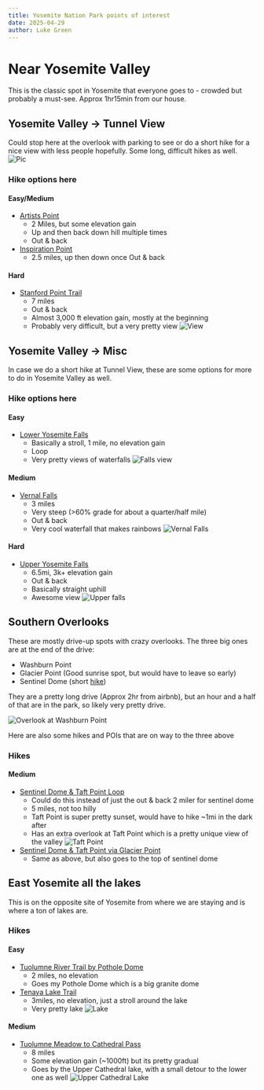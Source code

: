 ```yaml
---
title: Yosemite Nation Park points of interest
date: 2025-04-29
author: Luke Green
---
```


# Near Yosemite Valley

This is the classic spot in Yosemite that everyone goes to - crowded but
probably a must-see. Approx 1hr15min from our house.

## Yosemite Valley -> Tunnel View

Could stop here at the overlook with parking to see or do a short hike for a
nice view with less people hopefully. Some long, difficult hikes as well.
![Pic](https://upload.wikimedia.org/wikipedia/commons/thumb/1/13/Tunnel_View%2C_Yosemite_Valley%2C_Yosemite_NP_-_Diliff.jpg/1920px-Tunnel_View%2C_Yosemite_Valley%2C_Yosemite_NP_-_Diliff.jpg)

### Hike options here

#### Easy/Medium

-   [Artists Point](https://www.alltrails.com/trail/us/california/artist-point-trail)
    -   2 Miles, but some elevation gain
    -   Up and then back down hill multiple times
    -   Out & back
-   [Inspiration Point](https://www.alltrails.com/trail/us/california/inspiration-point-trail)
    -   2.5 miles, up then down once Out & back

#### Hard

-   [Stanford Point Trail](https://www.alltrails.com/trail/us/california/stanford-point-trail)
    -   7 miles
    -   Out & back
    -   Almost 3,000 ft elevation gain, mostly at the beginning
    -   Probably very difficult, but a very pretty view
        ![View](https://images.alltrails.com/eyJidWNrZXQiOiJhc3NldHMuYWxsdHJhaWxzLmNvbSIsImtleSI6InVwbG9hZHMvcGhvdG8vaW1hZ2UvOTc0MTY1MjMvNGYyYTE3MzI1MGU5NWU4YmRkMjM1MDlhMTlkNzE4NWMuanBnIiwiZWRpdHMiOnsidG9Gb3JtYXQiOiJ3ZWJwIiwicmVzaXplIjp7IndpZHRoIjoyMDQ4LCJoZWlnaHQiOjIwNDgsImZpdCI6Imluc2lkZSJ9LCJyb3RhdGUiOm51bGwsImpwZWciOnsidHJlbGxpc1F1YW50aXNhdGlvbiI6dHJ1ZSwib3ZlcnNob290RGVyaW5naW5nIjp0cnVlLCJvcHRpbWlzZVNjYW5zIjp0cnVlLCJxdWFudGlzYXRpb25UYWJsZSI6M319fQ==)

## Yosemite Valley -> Misc

In case we do a short hike at Tunnel View, these are some options for more to do
in Yosemite Valley as well.

### Hike options here

#### Easy

-   [Lower Yosemite Falls](https://www.alltrails.com/trail/us/california/lower-yosemite-falls-trail)
    -   Basically a stroll, 1 mile, no elevation gain
    -   Loop
    -   Very pretty views of waterfalls
        ![Falls view](https://images.alltrails.com/eyJidWNrZXQiOiJhc3NldHMuYWxsdHJhaWxzLmNvbSIsImtleSI6InVwbG9hZHMvcGhvdG8vaW1hZ2UvOTc4Nzc0MTQvZGI2MDFhOTMzNDMzZTRhZjYyNzI2NTFlYjg4Njg4NjAuanBnIiwiZWRpdHMiOnsidG9Gb3JtYXQiOiJ3ZWJwIiwicmVzaXplIjp7IndpZHRoIjoyMDQ4LCJoZWlnaHQiOjIwNDgsImZpdCI6Imluc2lkZSJ9LCJyb3RhdGUiOm51bGwsImpwZWciOnsidHJlbGxpc1F1YW50aXNhdGlvbiI6dHJ1ZSwib3ZlcnNob290RGVyaW5naW5nIjp0cnVlLCJvcHRpbWlzZVNjYW5zIjp0cnVlLCJxdWFudGlzYXRpb25UYWJsZSI6M319fQ==)

#### Medium

-   [Vernal Falls](https://www.alltrails.com/trail/us/california/vernal-falls)
    -   3 miles
    -   Very steep (>60% grade for about a quarter/half mile)
    -   Out & back
    -   Very cool waterfall that makes rainbows
        ![Vernal Falls](https://images.alltrails.com/eyJidWNrZXQiOiJhc3NldHMuYWxsdHJhaWxzLmNvbSIsImtleSI6InVwbG9hZHMvcGhvdG8vaW1hZ2UvODA0NTcyMjYvNjlkMjYyNjAxNmE4OGJjYTdiYTQyMjQ2YzEwNDdmZDEuanBnIiwiZWRpdHMiOnsidG9Gb3JtYXQiOiJ3ZWJwIiwicmVzaXplIjp7IndpZHRoIjoyMDQ4LCJoZWlnaHQiOjIwNDgsImZpdCI6Imluc2lkZSJ9LCJyb3RhdGUiOm51bGwsImpwZWciOnsidHJlbGxpc1F1YW50aXNhdGlvbiI6dHJ1ZSwib3ZlcnNob290RGVyaW5naW5nIjp0cnVlLCJvcHRpbWlzZVNjYW5zIjp0cnVlLCJxdWFudGlzYXRpb25UYWJsZSI6M319fQ==)

#### Hard

-   [Upper Yosemite Falls](https://www.alltrails.com/trail/us/california/upper-yosemite-falls-trail)
    -   6.5mi, 3k+ elevation gain
    -   Out & back
    -   Basically straight uphill
    -   Awesome view
        ![Upper falls](https://images.alltrails.com/eyJidWNrZXQiOiJhc3NldHMuYWxsdHJhaWxzLmNvbSIsImtleSI6InVwbG9hZHMvcGhvdG8vaW1hZ2UvOTc4MzI0NjUvMWJmMGJhMDRkZTFhMTM1NGJiOTZmMDVlYjk2NWY4YTUuanBnIiwiZWRpdHMiOnsidG9Gb3JtYXQiOiJ3ZWJwIiwicmVzaXplIjp7IndpZHRoIjoyMDQ4LCJoZWlnaHQiOjIwNDgsImZpdCI6Imluc2lkZSJ9LCJyb3RhdGUiOm51bGwsImpwZWciOnsidHJlbGxpc1F1YW50aXNhdGlvbiI6dHJ1ZSwib3ZlcnNob290RGVyaW5naW5nIjp0cnVlLCJvcHRpbWlzZVNjYW5zIjp0cnVlLCJxdWFudGlzYXRpb25UYWJsZSI6M319fQ==)

## Southern Overlooks

These are mostly drive-up spots with crazy overlooks. The three big ones are at
the end of the drive:

-   Washburn Point
-   Glacier Point (Good sunrise spot, but would have to leave so early)
-   Sentinel Dome (short
    [hike](https://www.alltrails.com/trail/us/california/sentinel-dome-trail))

They are a pretty long drive (Approx 2hr from airbnb), but an hour and a half of
that are in the park, so likely very pretty drive.

![Overlook at Washburn Point](https://images.alltrails.com/eyJidWNrZXQiOiJhc3NldHMuYWxsdHJhaWxzLmNvbSIsImtleSI6InVwbG9hZHMvcGhvdG8vaW1hZ2UvNjI3ODA1MzIvNmY3ZWNmMjkxYWNkYmViNTA5YWZhZDdhYTBkNjlhODkuanBnIiwiZWRpdHMiOnsidG9Gb3JtYXQiOiJ3ZWJwIiwicmVzaXplIjp7IndpZHRoIjoyMDQ4LCJoZWlnaHQiOjIwNDgsImZpdCI6Imluc2lkZSJ9LCJyb3RhdGUiOm51bGwsImpwZWciOnsidHJlbGxpc1F1YW50aXNhdGlvbiI6dHJ1ZSwib3ZlcnNob290RGVyaW5naW5nIjp0cnVlLCJvcHRpbWlzZVNjYW5zIjp0cnVlLCJxdWFudGlzYXRpb25UYWJsZSI6M319fQ==)

Here are also some hikes and POIs that are on way to the three above

### Hikes

#### Medium

-   [Sentinel Dome & Taft Point Loop](https://www.alltrails.com/trail/us/california/sentinel-dome-and-taft-point-loop)
    -   Could do this instead of just the out & back 2 miler for sentinel dome
    -   5 miles, not too hilly
    -   Taft Point is super pretty sunset, would have to hike ~1mi in the dark
        after
    -   Has an extra overlook at Taft Point which is a pretty unique view of the
        valley
        ![Taft Point](https://external-content.duckduckgo.com/iu/?u=https%3A%2F%2Fwww.citrusmilo.com%2Fyosemite2017%2Fjoebraun_taftpointsentineldome09.jpg&f=1&nofb=1&ipt=ff9b9cde392cbf26ae87eb86134601257ec4ccfd959fcb4542352106660fd8f4)
-   [Sentinel Dome & Taft Point via Glacier Point](https://www.alltrails.com/trail/us/california/sentinel-dome-and-taft-point-via-glacier-point)
    -   Same as above, but also goes to the top of sentinel dome

## East Yosemite all the lakes

This is on the opposite site of Yosemite from where we are staying and is where
a ton of lakes are.

### Hikes

#### Easy

-   [Tuolumne River Trail by Pothole Dome](https://www.alltrails.com/trail/us/california/tuolumne-river)
    -   2 miles, no elevation
    -   Goes my Pothole Dome which is a big granite dome
-   [Tenaya Lake Trail](https://www.alltrails.com/trail/us/california/tenaya-lake-trail--4)
    -   3miles, no elevation, just a stroll around the lake
    -   Very pretty lake
        ![Lake](https://images.alltrails.com/eyJidWNrZXQiOiJhc3NldHMuYWxsdHJhaWxzLmNvbSIsImtleSI6InVwbG9hZHMvcGhvdG8vaW1hZ2UvNTI5ODg0MjQvNmZjODg3YTE2MDc4YjlhNzhmMmYzZjZiNTA2NTEzNTMuanBnIiwiZWRpdHMiOnsidG9Gb3JtYXQiOiJ3ZWJwIiwicmVzaXplIjp7IndpZHRoIjoyMDQ4LCJoZWlnaHQiOjIwNDgsImZpdCI6Imluc2lkZSJ9LCJyb3RhdGUiOm51bGwsImpwZWciOnsidHJlbGxpc1F1YW50aXNhdGlvbiI6dHJ1ZSwib3ZlcnNob290RGVyaW5naW5nIjp0cnVlLCJvcHRpbWlzZVNjYW5zIjp0cnVlLCJxdWFudGlzYXRpb25UYWJsZSI6M319fQ==)

#### Medium

-   [Tuolumne Meadow to Cathedral Pass](https://www.alltrails.com/trail/us/california/tuolumne-meadow-to-cathedral-pass--2)
    -   8 miles
    -   Some elevation gain (~1000ft) but its pretty gradual
    -   Goes by the Upper Cathedral lake, with a small detour to the lower one
        as well
        ![Upper Cathedral Lake](https://external-content.duckduckgo.com/iu/?u=https%3A%2F%2Fwww.americansouthwest.net%2Fcalifornia%2Fphotographs700%2Fupper-cathedral1.jpg&f=1&nofb=1&ipt=14ec774131471b32aa314bc7130aeea286b06cfc37a128dc5fa1c94b62022273)
